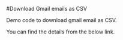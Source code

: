 #Download Gmail emails as CSV 

Demo code to download gmail email as CSV.

You can find the details from the below link. 

